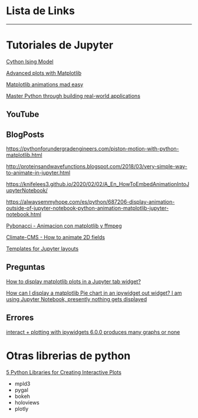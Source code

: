 # Lista de Links

---

# Tutoriales de Jupyter

[Cython Ising Model]()

[Advanced plots with Matplotlib]()

[Matplotlib animations mad easy]()

[Master Python through building real-world applications](https://morioh.com/p/c6db04ec70ab)

## YouTube

## BlogPosts

https://pythonforundergradengineers.com/piston-motion-with-python-matplotlib.html

http://proteinsandwavefunctions.blogspot.com/2018/03/very-simple-way-to-animate-in-jupyter.html

https://knifelees3.github.io/2020/02/02/A_En_HowToEmbedAnimationIntoJupyterNotebook/

https://alwaysemmyhope.com/es/python/687206-display-animation-outside-of-jupyter-notebook-python-animation-matplotlib-jupyter-notebook.html

[Pybonacci - Animacion con matplotlib y ffmpeg](https://pybonacci.org/2012/12/16/creando-una-animacion-con-matplotlib-y-ffmpeg/)

[Climate-CMS - How to animate 2D fields](https://climate-cms.org/2019/09/03/python-animation.html)

[Templates for Jupyter layouts](https://blog.jupyter.org/introducing-templates-for-jupyter-widget-layouts-f72bcb35a662)

## Preguntas

[How to display matplotlib plots in a Jupyter tab widget?](https://stackoverflow.com/questions/50842160/how-to-display-matplotlib-plots-in-a-jupyter-tab-widget)

[How can I display a matplotlib Pie chart in an ipywidget out widget? I am using Jupyter Notebook, presently nothing gets displayed](https://stackoverflow.com/questions/60150375/how-can-i-display-a-matplotlib-pie-chart-in-an-ipywidget-out-widget-i-am-using)

## Errores

[interact + plotting with ipywidgets 6.0.0 produces many graphs or none ](https://github.com/jupyter-widgets/ipywidgets/issues/1179)

# Otras librerias de python

[5 Python Libraries for Creating Interactive Plots](https://mode.com/blog/python-interactive-plot-libraries/)

- mpld3
- pygal
- bokeh
- holoviews
- plotly
<!--stackedit_data:
eyJoaXN0b3J5IjpbNTM1MjI1MTIwXX0=
-->